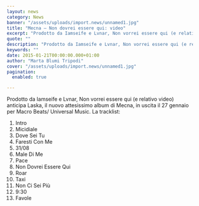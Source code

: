 ```yaml
---
layout: news
category: News
banner: "/assets/uploads/import.news/unnamed1.jpg"
title: "Mecna – Non dovrei essere qui: video"
excerpt: "Prodotto da Iamseife e Lvnar, Non vorrei essere qui (e relativo video) anticipa Laska, il nuovo attesissimo album di Mecna, in uscita il 27 gennaio per Macro Beats/ Universal Music. La tracklist: 01) Intro 02) Micidiale 03) Dove Sei Tu 04) Faresti Con Me 05) 31/08 06) Male Di Me 07) Pace 08) Non Dovrei [&hellip"
quote: ""
description: "Prodotto da Iamseife e Lvnar, Non vorrei essere qui (e relativo video) anticipa Laska, il nuovo attesissimo album di Mecna, in uscita il 27 gennaio per Macro Beats/ Universal Music. La tracklist: 01) Intro 02) Micidiale 03) Dove Sei Tu 04) Faresti Con Me 05) 31/08 06) Male Di Me 07) Pace 08) Non Dovrei [&hellip"
keywords: ""
date: 2015-01-21T00:00:00.000+01:00
author: "Marta Blumi Tripodi"
cover: "/assets/uploads/import.news/unnamed1.jpg"
pagination:
  enabled: true

---
```


[](https://hotmc.com/wp-content/uploads/2015/01/unnamed1.jpg)

Prodotto da Iamseife e Lvnar, Non vorrei essere qui (e relativo video) anticipa Laska, il nuovo attesissimo album di Mecna, in uscita il 27 gennaio per Macro Beats/ Universal Music. La tracklist:  
01) Intro  
02) Micidiale  
03) Dove Sei Tu  
04) Faresti Con Me  
05) 31/08  
06) Male Di Me  
07) Pace  
08) Non Dovrei Essere Qui  
09) Roar  
10) Taxi  
11) Non Ci Sei Più  
12) 9:30  
13) Favole